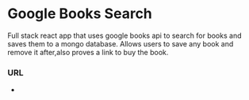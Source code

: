 # Google Books Search

Full stack react app that uses google books api to search for books and saves them to a mongo database.  Allows users to save any book and remove it after,also proves a link to buy the book.

### URL

* 